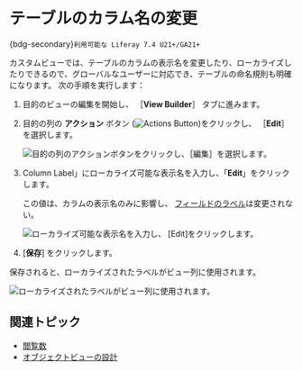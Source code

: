 # テーブルのカラム名の変更

{bdg-secondary}`利用可能な Liferay 7.4 U21+/GA21+`

カスタムビューでは、テーブルのカラムの表示名を変更したり、ローカライズしたりできるので、グローバルなユーザーに対応でき、テーブルの命名規則も明確になります。 次の手順を実行します：

1. 目的のビューの編集を開始し、 ［**View Builder**］ タブに進みます。

1. 目的の列の **アクション** ボタン (![Actions Button](../../../../images/icon-actions.png))をクリックし、 ［**Edit**］ を選択します。

   ![目的の列のアクションボタンをクリックし、［編集］を選択します。](./renaming-table-columns/images/01.png)

1. Column Label」にローカライズ可能な表示名を入力し、「**Edit**」をクリックします。

   この値は、カラムの表示名のみに影響し、 [フィールドのラベル](../fields/adding-fields-to-objects.md)は変更されない。

   ![ローカライズ可能な表示名を入力し、 [Edit]をクリックします。](./renaming-table-columns/images/02.png)

1. [**保存**] をクリックします。

保存されると、ローカライズされたラベルがビュー列に使用されます。

![ローカライズされたラベルがビュー列に使用されます。](./renaming-table-columns/images/03.png)

## 関連トピック

* [閲覧数](../views.md)
* [オブジェクトビューの設計](./designing-object-views.md)
